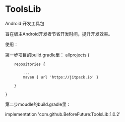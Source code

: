 # ToolsLib
Android 开发工具包

旨在版主Android开发者节省开发时间，提升开发效率。

使用：

第一步项目的build.gradle里：
allprojects {

		repositories {

			...
			maven { url 'https://jitpack.io' }

		}

	}




第二步moudle的build.gradle里：

implementation 'com.github.BeforeFuture:ToolsLib:1.0.2'